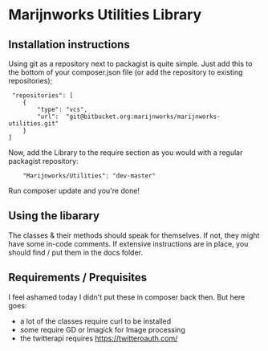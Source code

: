 # Marijnworks Utilities  Library

## Installation instructions

Using git as a repository next to packagist is quite simple. Just add this to the bottom of your composer.json file (or add the repository to existing repositories);
```!json
 "repositories": [
    {
        "type": "vcs",
        "url":  "git@bitbucket.org:marijnworks/marijnworks-utilities.git"
    }
]
```

Now, add the Library to the require section as you would with a regular packagist repository:
```
    "Marijnworks/Utilities": "dev-master"
```        

Run composer update and you're done!

## Using the libarary
The classes & their methods should speak for themselves. If not, they might have some in-code comments. 
If  extensive instructions are in place, you should find / put them in the docs folder.


## Requirements / Prequisites
I feel ashamed today I didn't put these in composer back then. But here goes:

* a lot of the classes require curl to be installed
* some require GD or Imagick for Image processing
* the twitterapi requires https://twitteroauth.com/
